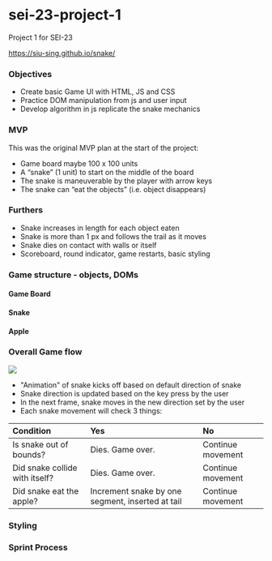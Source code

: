 # sei-23-project-1
Project 1 for SEI-23

<https://siu-sing.github.io/snake/>

### Objectives
- Create basic Game UI with HTML, JS and CSS
- Practice DOM manipulation from js and user input
- Develop algorithm in js replicate the snake mechanics

### MVP 
This was the original MVP plan at the start of the project:
- Game board maybe 100 x 100 units
- A “snake” (1 unit) to start on the middle of the board
- The snake is maneuverable by the player with arrow keys
- The snake can “eat the objects” (i.e. object disappears)

### Furthers
- Snake increases in length for each object eaten
- Snake is more than 1 px and follows the trail as it moves
- Snake dies on contact with walls or itself
- Scoreboard, round indicator, game restarts, basic styling

### Game structure - objects, DOMs 
#### Game Board
#### Snake
#### Apple

### Overall Game flow 
![]({{site.baseurl}}/./screencapture.gif)
- "Animation" of snake kicks off based on default direction of snake
- Snake direction is updated based on the key press by the user
- In the next frame, snake moves in the new direction set by the user
- Each snake movement will check 3 things:

|Condition						|Yes				|No		|
|:-------------------------------|:-------------------|:-------|
|Is snake out of bounds?		| Dies. Game over.	| Continue movement|
|Did snake collide with itself?	| Dies. Game over.	| Continue movement|
|Did snake eat the apple?		| Increment snake by one segment, inserted at tail | Continue movement|

### Styling 
### Sprint Process
